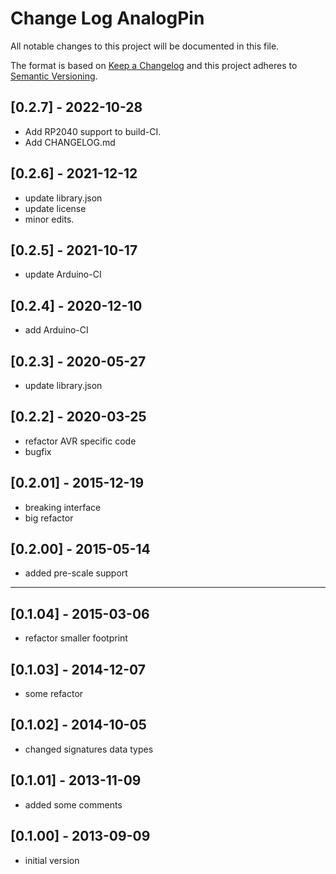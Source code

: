 # Change Log AnalogPin

All notable changes to this project will be documented in this file.

The format is based on [Keep a Changelog](http://keepachangelog.com/)
and this project adheres to [Semantic Versioning](http://semver.org/).


## [0.2.7] - 2022-10-28
- Add RP2040 support to build-CI.
- Add CHANGELOG.md

## [0.2.6] - 2021-12-12
- update library.json
- update license
- minor edits.

## [0.2.5] - 2021-10-17
- update Arduino-CI

## [0.2.4] - 2020-12-10
- add Arduino-CI

## [0.2.3] - 2020-05-27
- update library.json

## [0.2.2] - 2020-03-25
- refactor AVR specific code
- bugfix

## [0.2.01] - 2015-12-19
- breaking interface
- big refactor

## [0.2.00] - 2015-05-14
- added pre-scale support

----

## [0.1.04] - 2015-03-06
- refactor smaller footprint

## [0.1.03] - 2014-12-07
- some refactor

## [0.1.02] - 2014-10-05
- changed signatures data types

## [0.1.01] - 2013-11-09
- added some comments

## [0.1.00] - 2013-09-09
- initial version
